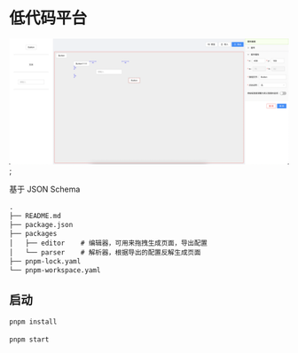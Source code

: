 <!--
 * @Author: mrrs878@foxmail.com
 * @Date: 2022-06-26 23:00:28
 * @LastEditors: mrrs878@foxmail.com
 * @LastEditTime: 2022-07-09 22:40:39
-->

# 低代码平台

![preview](./assets/low-code-1.png);

基于 JSON Schema

```shell
.
├── README.md
├── package.json
├── packages
│   ├── editor    # 编辑器，可用来拖拽生成页面，导出配置
│   └── parser    # 解析器，根据导出的配置反解生成页面
├── pnpm-lock.yaml
└── pnpm-workspace.yaml
```

## 启动

``` shell
pnpm install

pnpm start
```
